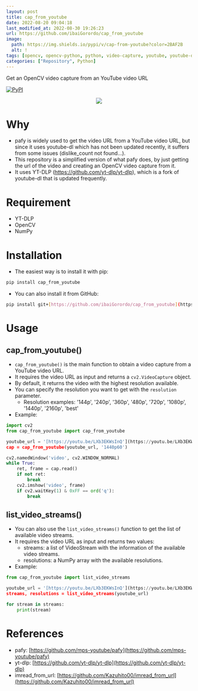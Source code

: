 ```yaml
---
layout: post
title: cap_from_youtube
date: 2022-08-20 09:04:18 
last_modified_at: 2022-08-30 19:26:23 
url: https://github.com/ibaiGorordo/cap_from_youtube
image:
  path: https://img.shields.io/pypi/v/cap-from-youtube?color=2BAF2B
  alt: !
tags: [opencv, opencv-python, python, video-capture, youtube, youtube-dl, yt-dlp]
categories: ["Repository", Python]
---
```

 Get an OpenCV video capture from an YouTube video URL

[![PyPI](https://img.shields.io/pypi/v/cap-from-youtube?color=2BAF2B)](https://pypi.org/project/cap-from-youtube/)
<p align="center">
  <img src="[https://raw.githubusercontent.com/ibaiGorordo/cap_from_youtube/main/doc/img/cap_from_youtube_logo.png"](https://raw.githubusercontent.com/ibaiGorordo/cap_from_youtube/main/doc/img/cap_from_youtube_logo.png") />
</p>

# Why
- pafy is widely used to get the video URL from a YouTube video URL, but since it uses youtube-dl which has not been updated recently, it suffers from some issues (dislike_count not found...).
- This repository is a simplified version of what pafy does, by just getting the url of the video and creating an OpenCV video capture from it.
- It uses YT-DLP (https://github.com/yt-dlp/yt-dlp), which is a fork of youtube-dl that is updated frequently.

# Requirement
* YT-DLP
* OpenCV
* NumPy
 
# Installation
- The easiest way is to install it with pip:

```bash
pip install cap_from_youtube
```
- You can also install it from GitHub:

```bash
pip install git+[https://github.com/ibaiGorordo/cap_from_youtube](https://github.com/ibaiGorordo/cap_from_youtube)
```

# Usage

## cap_from_youtube()
- `cap_from_youtube()` is the main function to obtain a video capture from a YouTube video URL. 
- It requires the video URL as input and returns a `cv2.VideoCapture` object.
- By default, it returns the video with the highest resolution available.
- You can specify the resolution you want to get with the `resolution` parameter.
  - Resolution examples: '144p', '240p', '360p', '480p', '720p', '1080p', '1440p', '2160p', 'best'
- Example:

```python
import cv2
from cap_from_youtube import cap_from_youtube

youtube_url = '[https://youtu.be/LXb3EKWsInQ'](https://youtu.be/LXb3EKWsInQ')
cap = cap_from_youtube(youtube_url, '1440p60')

cv2.namedWindow('video', cv2.WINDOW_NORMAL)
while True:
    ret, frame = cap.read()
    if not ret:
        break
    cv2.imshow('video', frame)
    if cv2.waitKey(1) & 0xFF == ord('q'):
        break
```

## list_video_streams()
- You can also use the `list_video_streams()` function to get the list of available video streams.
- It requires the video URL as input and returns two values: 
  - streams: a list of VideoStream with the information of the available video streams.
  - resolutions: a NumPy array with the available resolutions.
- Example:
```python
from cap_from_youtube import list_video_streams

youtube_url = '[https://youtu.be/LXb3EKWsInQ'](https://youtu.be/LXb3EKWsInQ')
streams, resolutions = list_video_streams(youtube_url)

for stream in streams:
    print(stream)
```
 
# References
- pafy: [https://github.com/mps-youtube/pafy](https://github.com/mps-youtube/pafy)
- yt-dlp: [https://github.com/yt-dlp/yt-dlp](https://github.com/yt-dlp/yt-dlp)
- imread_from_url: [https://github.com/Kazuhito00/imread_from_url](https://github.com/Kazuhito00/imread_from_url)
